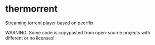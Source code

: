 thermorrent
===========

Streaming torrent player based on peerflix

WARNING: Some code is copypasted from open-source projects with different or no licenses!
